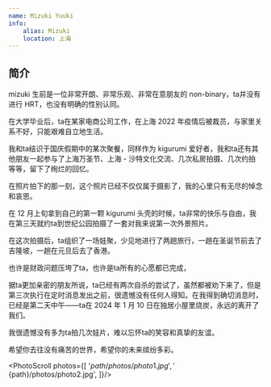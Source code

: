 ```yaml
---
name: Mizuki Yuuki
info: 
    alias: Mizuki
    location: 上海
---
```


## 简介

mizuki 生前是一位非常开朗、非常乐观、非常在意朋友的 non-binary，ta并没有进行 HRT，也没有明确的性别认同。

在大学毕业后，ta在某家电商公司工作，在上海 2022 年疫情后被裁员，与家里关系不好，只能艰难自立地生活。

我和ta结识于国庆假期中的某次聚餐，同样作为 kigurumi 爱好者，我和ta还有其他朋友一起参与了上海万圣节、上海 - 沙特文化交流、几次私房拍摄、几次约拍等等，留下了绚烂的回忆。

在照片拍下的那一刻，这个照片已经不仅仅属于摄影了，我的心里只有无尽的悼念和哀思。

在 12 月上旬拿到自己的第一颗 kigurumi 头壳的时候，ta非常的快乐与自由，我在第三天就约ta到世纪公园拍摄了一套对我来说第一次外景照片。

在这次拍摄后，ta组织了一场娃聚，少见地进行了两趟旅行，一趟在圣诞节前去了吉隆坡，一趟在元旦后去了香港。

也许是财政问题压垮了ta，也许是ta所有的心愿都已完成，

据ta更加亲密的朋友所说，ta已经有两次自杀的尝试了，虽然都被劝下来了，但是第三次执行在定时消息发出之前，很遗憾没有任何人得知。在我得到确切消息时，已经是第二天中午——ta在 2024 年 1 月 10 日在独居小屋里烧炭，永远的离开了我们。

我很遗憾没有多为ta拍几次娃片，难以忘怀ta的笑容和真挚的友谊。

希望你去往没有痛苦的世界，希望你的未来缤纷多彩。

<PhotoScroll photos={[ '${path}/photos/photo1.jpg', '${path}/photos/photo2.jpg', ]}/>
